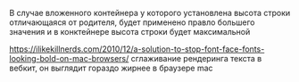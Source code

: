 В случае вложенного контейнера у которого установлена высота строки отличающаяся от родителя, будет применено правло большего значения и в конктейнере высота строки будет максимальной

https://ilikekillnerds.com/2010/12/a-solution-to-stop-font-face-fonts-looking-bold-on-mac-browsers/
сглаживание рендеринга текста в вебкит, он выглядит гораздо жирнее в браузере mac